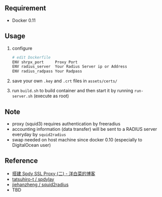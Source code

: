 ## Requirement
+ Docker 0.11

## Usage
1. configure

	```bash
	# edit Dockerfile
	ENV shrpx_port     Proxy Port
	ENV radius_server  Your Radius Server ip or Address       
	ENV radius_radpass Your Radpass
	```
2. save your own ```.key``` and ```.crt``` files in ```assets/certs/```
3. run ```build.sh``` to build container and then start it by running ```run-server.sh``` (execute as root)


## Note
+ proxy (squid3) requires authentication by freeradius
+ accounting information (data transfer) will be sent to a RADIUS server everyday by ```squid2radius```
+ swap needed on host machine since docker 0.10 (especially to DigitalOcean user)

## Reference
+ [搭建 Spdy SSL Proxy (二) - 洋白菜的博客](http://blog.chaiyalin.com/2013/07/spdy-ssl-proxy-2.html)
+ [tatsuhiro-t / spdylay](https://github.com/tatsuhiro-t/spdylay)
+ [jiehanzheng / squid2radius](https://github.com/jiehanzheng/squid2radius)
+ TBD
